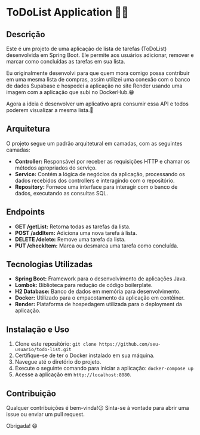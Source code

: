 # ToDoList Application 📝🛒

## Descrição

Este é um projeto de uma aplicação de lista de tarefas (ToDoList) desenvolvida em Spring Boot. Ele permite aos usuários adicionar, remover e marcar como concluídas as tarefas em sua lista. 

Eu originalmente desenvolvi para que quem mora comigo possa contribuir em uma mesma lista de compras, assim utilizei uma conexão com o banco de dados Supabase e hospedei a aplicação no site Render usando uma imagem com a aplicação que subi no DockerHub.😁

Agora a ideia é desenvolver um aplicativo apra consumir essa API e todos poderem visualizar a mesma lista.🤩

## Arquitetura

O projeto segue um padrão arquitetural em camadas, com as seguintes camadas:

- **Controller:** Responsável por receber as requisições HTTP e chamar os métodos apropriados do serviço.
- **Service:** Contém a lógica de negócios da aplicação, processando os dados recebidos dos controllers e interagindo com o repositório.
- **Repository:** Fornece uma interface para interagir com o banco de dados, executando as consultas SQL.

## Endpoints

- **GET /getList:** Retorna todas as tarefas da lista.
- **POST /addItem:** Adiciona uma nova tarefa à lista.
- **DELETE /delete:** Remove uma tarefa da lista.
- **PUT /checkItem:** Marca ou desmarca uma tarefa como concluída.

## Tecnologias Utilizadas

- **Spring Boot:** Framework para o desenvolvimento de aplicações Java.
- **Lombok:** Biblioteca para redução de código boilerplate.
- **H2 Database:** Banco de dados em memória para desenvolvimento.
- **Docker:** Utilizado para o empacotamento da aplicação em contêiner.
- **Render:** Plataforma de hospedagem utilizada para o deployment da aplicação.

## Instalação e Uso

1. Clone este repositório: `git clone https://github.com/seu-usuario/todo-list.git`
2. Certifique-se de ter o Docker instalado em sua máquina.
3. Navegue até o diretório do projeto.
4. Execute o seguinte comando para iniciar a aplicação: `docker-compose up`
5. Acesse a aplicação em `http://localhost:8080`.

## Contribuição

Qualquer contribuições é bem-vinda!😉 Sinta-se à vontade para abrir uma issue ou enviar um pull request.

Obrigada! 😄
